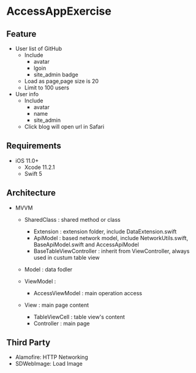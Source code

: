 # AccessAppExercise
## Feature
* User list of GitHub 
 	* Include
    	- avatar
    	- lgoin
    	- site_admin badge
 	* Load as page,page size is 20
 	* Limit to 100 users
* User info 
 	* Include
 		- avatar
 		- name
 		- site_admin
 	* Click blog will open url in Safari
## Requirements
  * iOS 11.0+
	* Xcode 11.2.1
	* Swift 5
  
## Architecture
  * MVVM
    * SharedClass : shared method or class
        * Extension : extension folder, include DataExtension.swift
        * ApiModel : based network model, include NetworkUtils.swift, BaseApiModel.swift and AccessApiModel
        * BaseTableViewController : inherit from ViewController, always used in custum table view
        
    * Model : data fodler
    
    * ViewModel : 
        * AccessViewModel : main operation access 
        
    * View : main page content
        * TableViewCell : table view's content
        * Controller : main page
        
## Third Party
  * Alamofire: HTTP Networking
  * SDWebImage: Load Image
